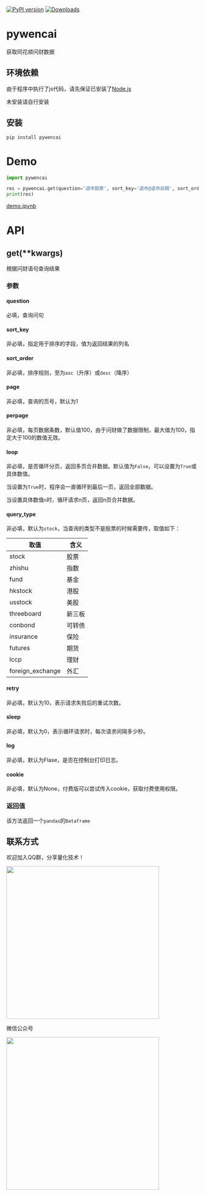 [![PyPI version](https://badge.fury.io/py/pywencai.svg)](https://badge.fury.io/py/pywencai)
[![Downloads](https://static.pepy.tech/badge/pywencai/month)](https://pepy.tech/project/pywencai)
# pywencai

获取同花顺问财数据

## 环境依赖

由于程序中执行了js代码，请先保证已安装了[Node.js](https://nodejs.org/en/)

未安装请自行安装

## 安装

```
pip install pywencai
```

# Demo

```python
import pywencai

res = pywencai.get(question='退市股票', sort_key='退市@退市日期', sort_order='asc')
print(res)
```

[demo.ipynb](./demo.ipynb)

# API

## get(**kwargs)

根据问财语句查询结果

### 参数

#### question

必填，查询问句

#### sort_key

非必填，指定用于排序的字段，值为返回结果的列名

#### sort_order

非必填，排序规则，至为`asc`（升序）或`desc`（降序）

#### page

非必填，查询的页号，默认为1

#### perpage

非必填，每页数据条数，默认值100，由于问财做了数据限制，最大值为100，指定大于100的数值无效。

#### loop

非必填，是否循环分页，返回多页合并数据。默认值为`False`，可以设置为`True`或具体数值。

当设置为`True`时，程序会一直循环到最后一页，返回全部数据。

当设置具体数值`n`时，循环请求n页，返回n页合并数据。

#### query_type

非必填，默认为`stock`，当查询的类型不是股票的时候需要传，取值如下：

| 取值 | 含义 |
|-|-|
| stock | 股票 |
| zhishu | 指数 |
| fund | 基金 |
| hkstock | 港股 |
| usstock | 美股 |
| threeboard | 新三板 |
| conbond | 可转债 |
| insurance | 保险 |
| futures | 期货 |
| lccp | 理财 |
| foreign_exchange | 外汇 |

#### retry

非必填，默认为10，表示请求失败后的重试次数。

#### sleep

非必填，默认为0，表示循环请求时，每次请求间隔多少秒。

#### log

非必填，默认为Flase，是否在控制台打印日志。

#### cookie

非必填，默认为None，付费版可以尝试传入cookie，获取付费使用权限。

### 返回值

该方法返回一个`pandas`的`Dataframe`

## 联系方式

欢迎加入QQ群，分享量化技术！

<img src="./qrcode.png" width=400>

微信公众号

<img src="./weixin.jpg" width=400>



